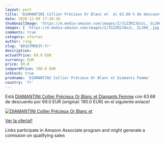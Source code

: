```yaml
---
layout: post
title: 'DIAMANTINI Collier Précieux Or Blanc et  al 63.68 % de descuento'
date: 2020-12-09 17:28:10
thumbnailImage: 'https://m.media-amazon.com/images/I/31ZZR2JQxzL._SL200_.jpg'
images: [ 'https://m.media-amazon.com/images/I/31ZZR2JQxzL._SL200_.jpg' ]
comments: true
category: ofertas
author: ring
slug: 'B01GTMO63Y-fr'
description:
actualPrice: 69.0 EUR
currency: EUR
price: 69.0
comparePrice: 190.0 EUR
inStock: true
prodname: 'DIAMANTINI Collier Précieux Or Blanc et Diamants Femme'
country: 'fr'
---
```


Está [DIAMANTINI Collier Précieux Or Blanc et Diamants Femme](https://www.amazon.fr/dp/B01GTMO63Y/?tag=tolees0d-21) con 63.68 de descuento por 69.0 EUR (original: 190.0 EUR) en el siguiente enlace!

[![DIAMANTINI Collier Précieux Or Blanc et ](https://m.media-amazon.com/images/I/31ZZR2JQxzL._SL200_.jpg)](https://www.amazon.fr/dp/B01GTMO63Y/?tag=tolees0d-21)

[Ver la oferta!!](https://www.amazon.fr/dp/B01GTMO63Y/?tag=tolees0d-21)

Links participate in Amazon Associate program and might generate a comission on qualifying sales


